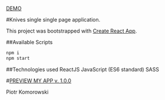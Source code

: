 [DEMO](https://quasterk.github.io/knives/)

#Knives single single page application.

This project was bootstrapped with [Create React App](https://github.com/facebook/create-react-app).

##Available Scripts
```bash
npm i
npm start
```

##Technologies used
ReactJS
JavaScript (ES6 standard)
SASS

#[PREVIEW MY APP v. 1.0.0](https://quasterk.github.io/knives/)

Piotr Komorowski
